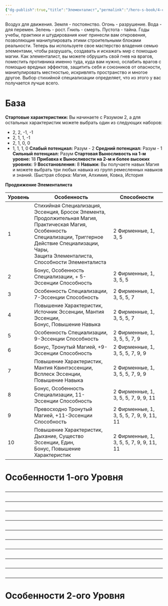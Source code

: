 ```yaml
---
{"dg-publish":true,"title":"Элементалист","permalink":"/hero-s-book/4-classes/4-9-elementalist/","dgPassFrontmatter":true}
---
```


Воздух для движения. Земля - постоянство. Огонь - разрушение. Вода - для перемен. Зелень - рост. Гниль - смерть. Пустота - тайна. Годы учебы, практики и штудирования книг принесли вам откровения, позволяющие манипулировать этими строительными блоками реальности. Теперь вы используете свое мастерство владения семью элементами, чтобы разрушать, создавать и искажать мир с помощью магии. 
Как элементалист, вы можете обрушить свой гнев на врагов, поместить противника именно туда, куда вам нужно, ослабить врагов с помощью вредных эффектов, защитить себя и союзников от опасности, манипулировать местностью, искривлять пространство и многое другое. Выбор стихийной специализации определяет, что из этого у вас получается лучше всего.
# База
**Стартовые характеристики:** Вы начинаете с Разумом 2, а для остальных характеристик можете выбрать один из следующих наборов: 
- 2, 2, -1, -1 
- 2, 1, 1, -1
- 2, 1, 0, 0
- 1, 1, 1, 0
**Слабый потенциал:** Разум - 2
**Средний потенциал:** Разум - 1
**Сильный потенциал:** Разум
**Стартовая Выносливость на 1-м уровне:** 18
**Прибавка к Выносливости на 2-м и более высоких уровнях:** 9
**Восстановления:** 8
**Навыки:** Вы получаете навык Магия и можете выбрать три любых навыка из групп ремесленных навыков и знаний. (Быстрая сборка: Магия, Алхимия, Ковка, История 

**Продвижение Элементалиста**

| Уровень | Особенность                                                                                                                                                                                                                    | Способности                              |
| ------- | ------------------------------------------------------------------------------------------------------------------------------------------------------------------------------------------------------------------------------ | ---------------------------------------- |
| 1       | Стихийная Специализация, Эссенция, Бросок Элемента, <br>Продолжительная Магия, Практическая Магия, Особенность <br>Специализации, Триггерное Действие Специализации, Чары, <br>Защита Элементалиста, Способности Элементалиста | 2 Фирменные, 1, 3, 5                     |
| 2       | Бонус, Особенность Специализации, + 5-Эссенции Способность                                                                                                                                                                     | 2 Фирменные, 1, 3, 5, 5                  |
| 3       | Особенность Специализации, 7-Эссенции Способность                                                                                                                                                                              | 2 Фирменные, 1, 3, 5, 5, 7               |
| 4       | Повышение Характеристик, Источник Эссенции, Мантия Эссенции, <br>Бонус, Повышение Навыка                                                                                                                                       | 2 Фирменные, 1, 3, 5, 5, 7               |
| 5       | Особенность Специализации, 9-Эссенции Способность                                                                                                                                                                              | 2 Фирменные, 1, 3, 5, 5, 7, 9            |
| 6       | Бонус, Тронутый Магией, +9-Эссенции Способность                                                                                                                                                                                | 2 Фирменные, 1, 3, 5, 5, 7, 9, 9         |
| 7       | Повышение Характеристик, Мантия Квинтэссенции, Всплеск Эссенции, <br>Повышение Навыка                                                                                                                                          | 2 Фирменные, 1, 3, 5, 5, 7, 9, 9         |
| 8       | Бонус, Особенность Специализации, 11-Эссенции Способность                                                                                                                                                                      | 2 Фирменные, 1, 3, 5, 5, 7, 9, 9, 11     |
| 9       | Превосходно Тронутый Магией, +11-Эссенции Способность                                                                                                                                                                          | 2 Фирменные, 1, 3, 5, 5, 7, 9, 9, 11, 11 |
| 10      | Повышение Характеристик, Дыхание, Существо Эссенции, Един, <br>Бонус, Повышение Характеристик                                                                                                                                  | 2 Фирменные, 1, 3, 5, 5, 7, 9, 9, 11, 11 |

# Особенности 1-ого Уровня
##
---
###
###
###
###
##
---
###
###
##
---
##
---
##
---
##
---
###
###
###
###
##
---
##
---
###
###
###
###
###
##
---
###
###
###
###
##
---
###
###
####
####

# Особенности 2-ого Уровня